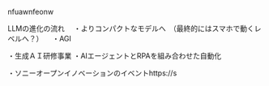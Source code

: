 nfuawnfeonw

LLMの進化の流れ
　・よりコンパクトなモデルへ　（最終的にはスマホで動くレベルへ？）
　・AGI

・生成ＡＩ研修事業
・AIエージェントとRPAを組み合わせた自動化

・ソニーオープンイノベーションのイベントhttps://s